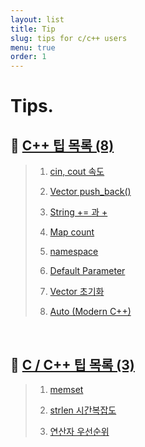 ```yaml
---
layout: list
title: Tip
slug: tips for c/c++ users
menu: true
order: 1
---
```


# Tips.


## 🚩 [C++ 팁 목록 (8)](../posting/cate/cpp_tip.md)

> 1. [cin, cout 속도](../posting/cin.md)
> 
> 2. [Vector push_back()](../posting/vector_pb.md)
> 
> 3. [String += 과 +](../posting/string.md)
> 
> 4. [Map count](../posting/map_count.md)
>
> 5. [namespace](../posting/namespace.md)
>
> 6. [Default Parameter](../posting/default_parameter.md)
> 
> 7. [Vector 초기화](../posting/vector_init.md)
>
> 8. [Auto (Modern C++)](../posting/auto.md)
> 


<br>

## 🚩 [C / C++ 팁 목록 (3)](../posting/cate/c_tip.md)

> 1. [memset](../posting/memset.md)
> 
> 2. [strlen 시간복잡도](../posting/strlen.md)
> 
> 3. [연산자 우선순위](../posting/operator_priority.md)
